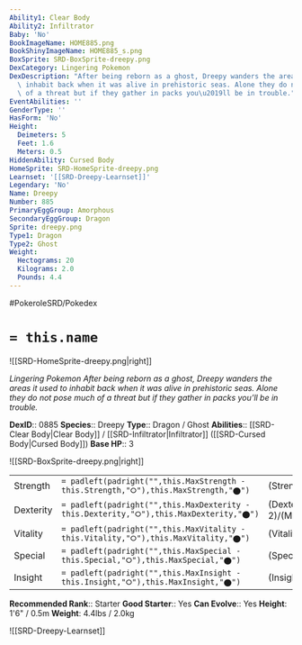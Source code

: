 ```yaml
---
Ability1: Clear Body
Ability2: Infiltrator
Baby: 'No'
BookImageName: HOME885.png
BookShinyImageName: HOME885_s.png
BoxSprite: SRD-BoxSprite-dreepy.png
DexCategory: Lingering Pokemon
DexDescription: "After being reborn as a ghost, Dreepy wanders the areas it used to\
  \ inhabit back when it was alive in prehistoric seas. Alone they do not pose much\
  \ of a threat but if they gather in packs you\u2019ll be in trouble."
EventAbilities: ''
GenderType: ''
HasForm: 'No'
Height:
  Deimeters: 5
  Feet: 1.6
  Meters: 0.5
HiddenAbility: Cursed Body
HomeSprite: SRD-HomeSprite-dreepy.png
Learnset: '[[SRD-Dreepy-Learnset]]'
Legendary: 'No'
Name: Dreepy
Number: 885
PrimaryEggGroup: Amorphous
SecondaryEggGroup: Dragon
Sprite: dreepy.png
Type1: Dragon
Type2: Ghost
Weight:
  Hectograms: 20
  Kilograms: 2.0
  Pounds: 4.4
---
```


#PokeroleSRD/Pokedex

# `= this.name`

![[SRD-HomeSprite-dreepy.png|right]]

*Lingering Pokemon*
*After being reborn as a ghost, Dreepy wanders the areas it used to inhabit back when it was alive in prehistoric seas. Alone they do not pose much of a threat but if they gather in packs you’ll be in trouble.*

**DexID**:: 0885
**Species**:: Dreepy
**Type**:: Dragon / Ghost
**Abilities**:: [[SRD-Clear Body|Clear Body]] / [[SRD-Infiltrator|Infiltrator]] ([[SRD-Cursed Body|Cursed Body]])
**Base HP**:: 3

![[SRD-BoxSprite-dreepy.png|right]]

|           |                                                                                        |                                          |
| --------- | -------------------------------------------------------------------------------------- | ---------------------------------------- |
| Strength  | `= padleft(padright("",this.MaxStrength - this.Strength,"⭘"),this.MaxStrength,"⬤")`    | (Strength::2)/(MaxStrength::4)   |
| Dexterity | `= padleft(padright("",this.MaxDexterity - this.Dexterity,"⭘"),this.MaxDexterity,"⬤")` | (Dexterity:: 2)/(MaxDexterity::5) |
| Vitality  | `= padleft(padright("",this.MaxVitality - this.Vitality,"⭘"),this.MaxVitality,"⬤")`    | (Vitality::1)/(MaxVitality::3)   |
| Special   | `= padleft(padright("",this.MaxSpecial - this.Special,"⭘"),this.MaxSpecial,"⬤")`       | (Special::1)/(MaxSpecial::3)     |
| Insight   | `= padleft(padright("",this.MaxInsight - this.Insight,"⭘"),this.MaxInsight,"⬤")`       | (Insight::1)/(MaxInsight::3)     |

**Recommended Rank**:: Starter
**Good Starter**:: Yes
**Can Evolve**:: Yes
**Height**: 1'6" / 0.5m
**Weight**: 4.4lbs / 2.0kg

![[SRD-Dreepy-Learnset]]